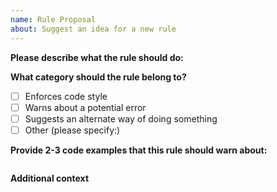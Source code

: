 ```yaml
---
name: Rule Proposal
about: Suggest an idea for a new rule
---
```


<!--
  Before proposing new rule, please make sure it hasn't been posted already.
  You can see all open propositions here:
  https://github.com/hrbrain/eslint-plugin/issues?q=is%3Aopen+label%3A%F0%9F%97%A3proposal+
-->

**Please describe what the rule should do:**

<!-- A clear and concise description of what the rule should do. -->

**What category should the rule belong to?**

<!-- (place an "X" next to just one item) -->

- [ ] Enforces code style
- [ ] Warns about a potential error
- [ ] Suggests an alternate way of doing something
- [ ] Other (please specify:)

**Provide 2-3 code examples that this rule should warn about:**

```tsx
```

**Additional context**

<!-- Add any other context or screenshots about the feature request here. -->
